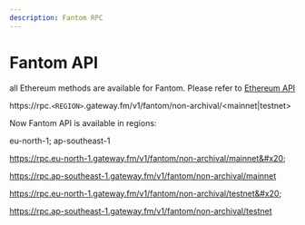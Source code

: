 ```yaml
---
description: Fantom RPC
---
```


# Fantom API

all Ethereum methods are available for Fantom. Please refer to [Ethereum API](../ethereum/)

https://rpc.`<REGION>`.gateway.fm/v1/fantom/non-archival/\<mainnet|testnet>

Now Fantom API is available in regions:

eu-north-1; ap-southeast-1

https://rpc.eu-north-1.gateway.fm/v1/fantom/non-archival/mainnet&#x20;

https://rpc.ap-southeast-1.gateway.fm/v1/fantom/non-archival/mainnet

https://rpc.eu-north-1.gateway.fm/v1/fantom/non-archival/testnet&#x20;

https://rpc.ap-southeast-1.gateway.fm/v1/fantom/non-archival/testnet
